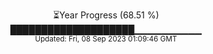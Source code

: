 <p align="center">
⏳Year Progress (68.51 %) <br>
████████████████████▁▁▁▁▁▁▁▁▁▁ <br>
<sub>Updated: Fri, 08 Sep 2023 01:09:46 GMT</sub>
</p>

